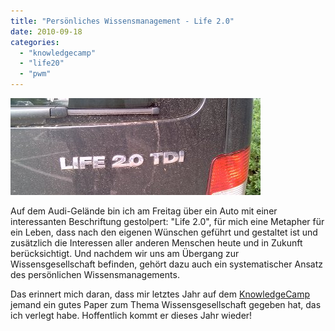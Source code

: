 ```yaml
---
title: "Persönliches Wissensmanagement - Life 2.0"
date: 2010-09-18
categories: 
  - "knowledgecamp"
  - "life20"
  - "pwm"
---
```


![](../images/vw-life20.jpg)

Auf dem Audi-Gelände bin ich am Freitag über ein Auto mit einer interessanten Beschriftung gestolpert: "Life 2.0", für mich eine Metapher für ein Leben, dass nach den eigenen Wünschen geführt und gestaltet ist und zusätzlich die Interessen aller anderen Menschen heute und in Zukunft berücksichtigt. Und nachdem wir uns am Übergang zur Wissensgesellschaft befinden, gehört dazu auch ein systematischer Ansatz des persönlichen Wissensmanagements.

Das erinnert mich daran, dass mir letztes Jahr auf dem [KnowledgeCamp](https://www.gfwm.de/knowledge-camp/) jemand ein gutes Paper zum Thema Wissensgesellschaft gegeben hat, das ich verlegt habe. Hoffentlich kommt er dieses Jahr wieder!

